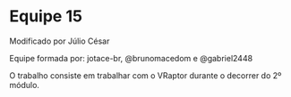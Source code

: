 # Equipe 15

Modificado por Júlio César

Equipe formada por: jotace-br, @brunomacedom e @gabriel2448

O trabalho consiste em trabalhar com o VRaptor durante o decorrer do 2º módulo.


